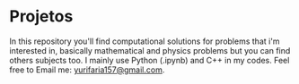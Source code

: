 # Projetos
In this repository you'll find computational solutions for problems that i'm interested in, basically mathematical and physics problems but you can find others subjects too. I mainly use Python (.ipynb) and C++ in my codes. Feel free to Email me: yurifaria157@gmail.com. 

